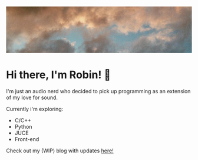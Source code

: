 ![Banner](/img/Banner.jpeg)

# Hi there, I'm Robin! 👋

I'm just an audio nerd who decided to pick up programming as an extension of my love for sound.

Currently i'm exploring:
- C/C++
- Python
- JUCE
- Front-end

Check out my (WIP) blog with updates
[here!](https://robr-01.github.io/)